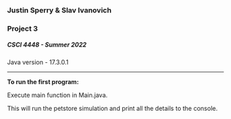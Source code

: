 ### Justin Sperry & Slav Ivanovich
### Project 3
##### CSCI 4448 - Summer 2022

Java version - 17.3.0.1

---
**To run the first program:**

Execute main function in Main.java.

This will run the petstore simulation and print all the details to the console.

